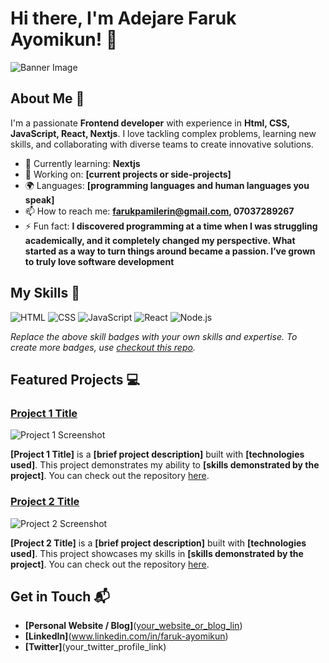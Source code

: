 # Hi there, I'm Adejare Faruk Ayomikun! 👋

![Banner Image]([https://www.google.com/imgres?q=picture%20of%20of%20a%20developer&imgurl=https%3A%2F%2Fwww.michaelpage.com.au%2Fsites%2Fmichaelpage.com.au%2Ffiles%2Fstyles%2Fadvice_node_desktop%2Fpublic%2F2022-01%2FSoftware%2520Developer.jpg.webp%3Fitok%3DFMZ_gBBG&imgrefurl=https%3A%2F%2Fwww.michaelpage.com.au%2Fadvice%2Fjob-description%2Ftechnology%2Fsoftware-developer&docid=bdnOSghvxQ5v8M&tbnid=Y5M-E8CWgfsd7M&vet=12ahUKEwiFjora6aqOAxV9RUEAHVxxJCgQM3oECFwQAA..i&w=770&h=268&hcb=2&ved=2ahUKEwiFjora6aqOAxV9RUEAHVxxJCgQM3oECFwQAA])

## About Me 🚀

I'm a passionate **Frontend developer** with experience in **Html, CSS, JavaScript, React, Nextjs**. I love tackling complex problems, learning new skills, and collaborating with diverse teams to create innovative solutions.

- 🌱 Currently learning: **Nextjs**
- 🔭 Working on: **[current projects or side-projects]**
- 🌍 Languages: **[programming languages and human languages you speak]**
- 📫 How to reach me: **farukpamilerin@gmail.com, 07037289267**
- ⚡ Fun fact: **I discovered programming at a time when I was struggling academically, and it completely changed my perspective. What started as a way to turn things around became a passion. I’ve grown to truly love software development**

## My Skills 🧠

![HTML](https://img.shields.io/badge/-HTML-E34F26?style=flat-square&logo=html5&logoColor=white)
![CSS](https://img.shields.io/badge/-CSS-1572B6?style=flat-square&logo=css3&logoColor=white)
![JavaScript](https://img.shields.io/badge/-JavaScript-F7DF1E?style=flat-square&logo=javascript&logoColor=black)
![React](https://img.shields.io/badge/-React-61DAFB?style=flat-square&logo=react&logoColor=black)
![Node.js](https://img.shields.io/badge/-Node.js-339933?style=flat-square&logo=node.js&logoColor=white)

*Replace the above skill badges with your own skills and expertise. To create more badges, use [checkout this repo](https://github.com/alexandresanlim/Badges4-README.md-Profile).*

## Featured Projects 💻

### [Project 1 Title](project_1_link)

![Project 1 Screenshot](project_1_screenshot_url)

**[Project 1 Title]** is a **[brief project description]** built with **[technologies used]**. This project demonstrates my ability to **[skills demonstrated by the project]**. You can check out the repository [here](project_1_repository_link).

### [Project 2 Title](project_2_link)

![Project 2 Screenshot](project_2_screenshot_url)

**[Project 2 Title]** is a **[brief project description]** built with **[technologies used]**. This project showcases my skills in **[skills demonstrated by the project]**. You can check out the repository [here](project_2_repository_link).

## Get in Touch 📬

- **[Personal Website / Blog]**([your_website_or_blog_lin](https://sites.google.com/view/adejare-faruk))
- **[LinkedIn]**(www.linkedin.com/in/faruk-ayomikun)
- **[Twitter]**(your_twitter_profile_link)


